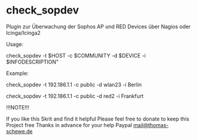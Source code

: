 # check_sopdev
Plugin zur Überwachung der Sophos AP und RED Devices über Nagios oder Icinga/Icinga2

Usage:

check_sopdev -t \$HOST -c \$COMMUNITY -d \$DEVICE -i \$INFODESCRIPTION"

Example:

check_sopdev -t 192.186.1.1 -c public -d wlan23 -i Berlin

check_sopdev -t 192.186.1.1 -c public -d red2 -i Frankfurt

!!!NOTE!!!

If you like this Skrit and find it helpful
Please feel free to donate to keep this Project free
Thanks in advance for your help
Paypal mail@thomas-schewe.de
